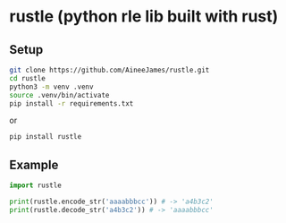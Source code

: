 # rustle (python rle lib built with rust)

## Setup

```bash
git clone https://github.com/AineeJames/rustle.git
cd rustle
python3 -m venv .venv
source .venv/bin/activate
pip install -r requirements.txt
```

or

```bash
pip install rustle
```

## Example

```python
import rustle

print(rustle.encode_str('aaaabbbcc')) # -> 'a4b3c2'
print(rustle.decode_str('a4b3c2')) # -> 'aaaabbbcc'
```
